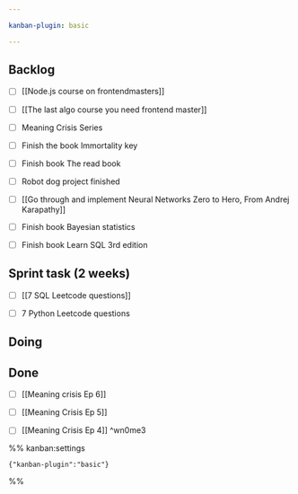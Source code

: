```yaml
---

kanban-plugin: basic

---
```


## Backlog

- [ ] [[Node.js course on frontendmasters]]
- [ ] [[The last algo course you need frontend master]]
- [ ] Meaning Crisis Series
- [ ] Finish the book Immortality key
- [ ] Finish book The read book
- [ ] Robot dog project finished
- [ ] [[Go through and implement Neural Networks  Zero to Hero, From Andrej Karapathy]]
- [ ] Finish book Bayesian statistics
- [ ] Finish book Learn SQL 3rd edition


## Sprint task (2 weeks)

- [ ] [[7 SQL Leetcode questions]]
- [ ] 7 Python Leetcode questions


## Doing



## Done

- [ ] [[Meaning crisis Ep 6]]
- [ ] [[Meaning Crisis Ep 5]]
- [ ] [[Meaning Crisis Ep 4]] ^wn0me3




%% kanban:settings
```
{"kanban-plugin":"basic"}
```
%%